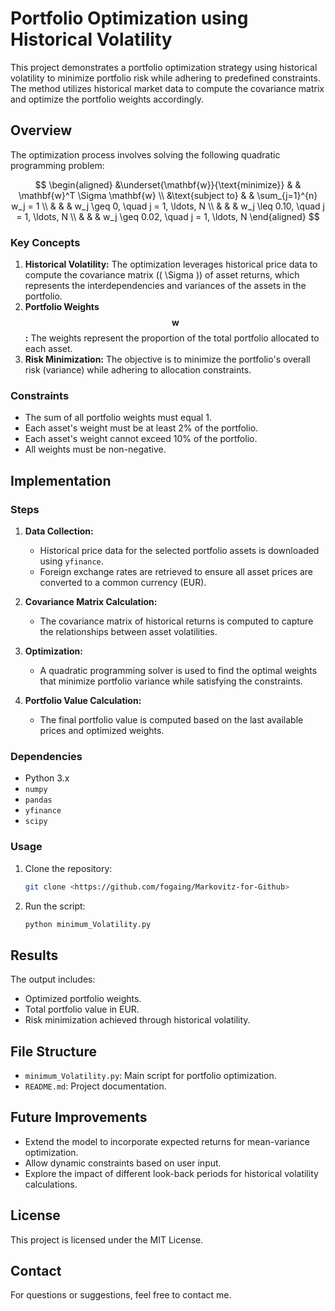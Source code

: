 # Portfolio Optimization using Historical Volatility

This project demonstrates a portfolio optimization strategy using historical volatility to minimize portfolio risk while adhering to predefined constraints. The method utilizes historical market data to compute the covariance matrix and optimize the portfolio weights accordingly.

## Overview
The optimization process involves solving the following quadratic programming problem:

$$
\begin{aligned}
    &\underset{\mathbf{w}}{\text{minimize}} & & \mathbf{w}^T \Sigma \mathbf{w} \\
    &\text{subject to} & & \sum_{j=1}^{n} w_j = 1 \\
    & & & w_j \geq 0, \quad j = 1, \ldots, N \\
    & & & w_j \leq 0.10, \quad j = 1, \ldots, N \\
    & & & w_j \geq 0.02, \quad j = 1, \ldots, N
\end{aligned}
$$

### Key Concepts
1. **Historical Volatility:** The optimization leverages historical price data to compute the covariance matrix (\( \Sigma \)) of asset returns, which represents the interdependencies and variances of the assets in the portfolio.
2. **Portfolio Weights $$ \mathbf{w} $$ :** The weights represent the proportion of the total portfolio allocated to each asset.
3. **Risk Minimization:** The objective is to minimize the portfolio's overall risk (variance) while adhering to allocation constraints.

### Constraints
- The sum of all portfolio weights must equal 1.
- Each asset's weight must be at least 2% of the portfolio.
- Each asset's weight cannot exceed 10% of the portfolio.
- All weights must be non-negative.

## Implementation

### Steps
1. **Data Collection:**
   - Historical price data for the selected portfolio assets is downloaded using `yfinance`.
   - Foreign exchange rates are retrieved to ensure all asset prices are converted to a common currency (EUR).

2. **Covariance Matrix Calculation:**
   - The covariance matrix of historical returns is computed to capture the relationships between asset volatilities.

3. **Optimization:**
   - A quadratic programming solver is used to find the optimal weights that minimize portfolio variance while satisfying the constraints.

4. **Portfolio Value Calculation:**
   - The final portfolio value is computed based on the last available prices and optimized weights.

### Dependencies
- Python 3.x
- `numpy`
- `pandas`
- `yfinance`
- `scipy`

### Usage
1. Clone the repository:
   ```bash
   git clone <https://github.com/fogaing/Markovitz-for-Github>
   ```
2. Run the script:
   ```bash
   python minimum_Volatility.py
   ```

## Results
The output includes:
- Optimized portfolio weights.
- Total portfolio value in EUR.
- Risk minimization achieved through historical volatility.

## File Structure
- `minimum_Volatility.py`: Main script for portfolio optimization.
- `README.md`: Project documentation.

## Future Improvements
- Extend the model to incorporate expected returns for mean-variance optimization.
- Allow dynamic constraints based on user input.
- Explore the impact of different look-back periods for historical volatility calculations.

## License
This project is licensed under the MIT License.

## Contact
For questions or suggestions, feel free to contact me.
